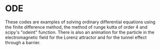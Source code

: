 # ODE
These codes are examples of solving ordinary differential equations using the finite difference method, the method of runge kutta of order 4 and scipy's "odeint" function.
There is also an animation for the particle in the electromagnetic field for the Lorenz attractor and for the tunnel effect through a barrier.

